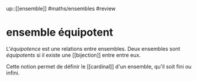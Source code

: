 up::[[ensemble]]
#maths/ensembles #review 
# ensemble équipotent
L'_équipotence_ est une relations entre ensembles.
Deux ensembles sont _équipotents_ si il existe une [[bijection]] entre entre eux.

Cette notion permet de définir le [[cardinal]] d'un ensemble, qu'il soit fini ou infini.


